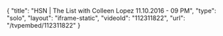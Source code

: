 {
    "title": "HSN | The List with Colleen Lopez 11.10.2016 - 09 PM",
    "type": "solo",
    "layout": "iframe-static",
    "videoId": "112311822",
    "url": "\/tvpembed\/112311822"
}